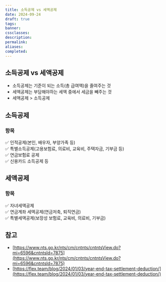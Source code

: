 ```yaml
---
title: 소득공제 vs 세액공제
date: 2024-09-24
draft: true
tags:
banner:
cssclasses:
description:
permalink:
aliases:
completed:
---
```

## 소득공제 vs 세액공제
- 소득공제는 기준이 되는 소득(총 급여액)을 줄여주는 것
- 세액공제는 부담해야하는 세액 중에서 세금을 빼주는 것
- 세액공제 > 소득공제

## 소득공제
### 항목
✅ 인적공제(본인, 배우자, 부양가족 등)  
✅ 특별소득공제(고용보험료, 의료비, 교육비, 주택자금, 기부금 등)  
✅ 연금보험료 공제  
✅ 신용카드 소득공제 등

## 세액공제
### 항목
✅ 자녀세액공제  
✅ 연금계좌 세액공제(연금저축, 퇴직연금)  
✅ 특별세액공제(보장성 보험료, 교육비, 의료비, 기부금)



## 참고
- [https://www.nts.go.kr/nts/cm/cntnts/cntntsView.do?mi=6596&cntntsId=7875](https://www.nts.go.kr/nts/cm/cntnts/cntntsView.do?mi=6596&cntntsId=7875)
- [https://flex.team/blog/2024/01/03/year-end-tax-settlement-deduction/](https://flex.team/blog/2024/01/03/year-end-tax-settlement-deduction/)
